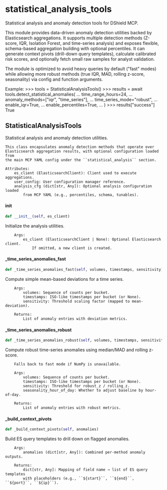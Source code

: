 # statistical_analysis_tools

Statistical analysis and anomaly detection tools for DShield MCP.

This module provides data-driven anomaly detection utilities backed by
Elasticsearch aggregations. It supports multiple detection methods (Z-score,
IQR, Isolation Forest, and time-series analysis) and exposes flexible,
schema-based aggregation building with optional percentiles. It can generate
context pivots (drill-down query templates), calculate calibrated risk scores,
and optionally fetch small raw samples for analyst validation.

The module is optimized to avoid heavy queries by default ("fast" modes) while
allowing more robust methods (true IQR, MAD, rolling z-score, seasonality) via
config and function arguments.

Example:
    >>> tools = StatisticalAnalysisTools()
    >>> results = await tools.detect_statistical_anomalies(
    ...     time_range_hours=24,
    ...     anomaly_methods=["iqr", "time_series"],
    ...     time_series_mode="robust",
    ...     enable_iqr=True,
    ...     enable_percentiles=True,
    ... )
    >>> results["success"]
    True

## StatisticalAnalysisTools

Statistical analysis and anomaly detection utilities.

    This class encapsulates anomaly detection methods that operate over
    Elasticsearch aggregation results, with optional configuration loaded from
    the main MCP YAML config under the ``statistical_analysis`` section.

    Attributes:
        es_client (ElasticsearchClient): Client used to execute aggregations.
        user_config: User configuration manager reference.
        analysis_cfg (dict[str, Any]): Optional analysis configuration loaded
            from MCP YAML (e.g., percentiles, schema, tunables).

#### __init__

```python
def __init__(self, es_client)
```

Initialize the analysis utilities.

        Args:
            es_client (ElasticsearchClient | None): Optional Elasticsearch client.
                If omitted, a new client is created.

#### _time_series_anomalies_fast

```python
def _time_series_anomalies_fast(self, volumes, timestamps, sensitivity)
```

Compute simple mean-based deviations for a time series.

        Args:
            volumes: Sequence of counts per bucket.
            timestamps: ISO-like timestamps per bucket (or None).
            sensitivity: Threshold scaling factor (mapped to mean-deviation).

        Returns:
            List of anomaly entries with deviation metrics.

#### _time_series_anomalies_robust

```python
def _time_series_anomalies_robust(self, volumes, timestamps, sensitivity, seasonality_hour_of_day)
```

Compute robust time-series anomalies using median/MAD and rolling z-score.

        Falls back to fast mode if NumPy is unavailable.

        Args:
            volumes: Sequence of counts per bucket.
            timestamps: ISO-like timestamps per bucket (or None).
            sensitivity: Threshold for robust_z / rolling_z.
            seasonality_hour_of_day: Whether to adjust baseline by hour-of-day.

        Returns:
            List of anomaly entries with robust metrics.

#### _build_context_pivots

```python
def _build_context_pivots(self, anomalies)
```

Build ES query templates to drill down on flagged anomalies.

        Args:
            anomalies (dict[str, Any]): Combined per-method anomaly outputs.

        Returns:
            dict[str, Any]: Mapping of field name → list of ES query templates
            with placeholders (e.g., ``${start}``, ``${end}``, ``${port}``, ``${ip}``).
